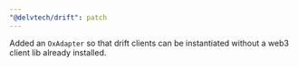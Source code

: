 ```yaml
---
"@delvtech/drift": patch
---
```


Added an `OxAdapter` so that drift clients can be instantiated without a web3 client lib already installed.
